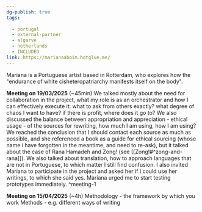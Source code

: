 ```yaml
---
dg-publish: true
tags:
  
  - portugal
  - external-partner
  - algarve
  - netherlands
  - INCLUDED
link: https://marianaaboim.hotglue.me/
---
```

Mariana is a Portuguese artist based in Rotterdam, who explores how the "endurance of white cisheteropatriarchy manifests itself on the body".

**Meeting on 19/03/2025** (~45min)
We talked mostly about the need for collaboration in the project, what my role is as an orchestrator and how I can effectively execute it: what to ask from others exactly? what degree of chaos I want to have? if there is profit, where does it go to? We also discussed the balance between appropriation and appreciation - ethical usage - of the sources for rewriting, how much I am using, how I am using? We reached the conclusion that I should contact each source as much as possible, and she referenced a book as a guide for ethical sourcing (whose name i have forgotten in the meantime, and need to re-ask), but it talked about the case of Rana Hamadeh and Zong! (see [[Zong!#^zong-and-rana]]). We also talked about translation, how to approach languages that are not in Portuguese, to which matter I still find confusion. I also invited Mariana to participate in the project and asked her if I could use her writings, to which she said yes. Mariana urged me to start testing prototypes immediately. ^meeting-1

**Meeting on 15/04/2025** (~4h)
Methodology - the framework by which you work
Methods - e.g. different ways of writing